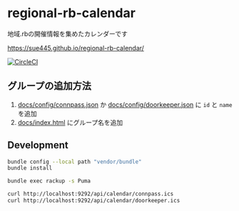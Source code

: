 # regional-rb-calendar
地域.rbの開催情報を集めたカレンダーです

https://sue445.github.io/regional-rb-calendar/

[![CircleCI](https://circleci.com/gh/sue445/regional-rb-calendar/tree/master.svg?style=svg)](https://circleci.com/gh/sue445/regional-rb-calendar/tree/master)

## グループの追加方法
1. [docs/config/connpass.json](docs/config/connpass.json) か [docs/config/doorkeeper.json](docs/config/doorkeeper.json) に `id` と `name` を追加
2. [docs/index.html](docs/index.html) にグループ名を追加

## Development
```bash
bundle config --local path "vendor/bundle"
bundle install

bundle exec rackup -s Puma

curl http://localhost:9292/api/calendar/connpass.ics
curl http://localhost:9292/api/calendar/doorkeeper.ics
```
